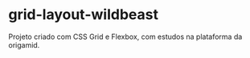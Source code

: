 # grid-layout-wildbeast
Projeto criado com CSS Grid e Flexbox, com estudos na plataforma da origamid.
